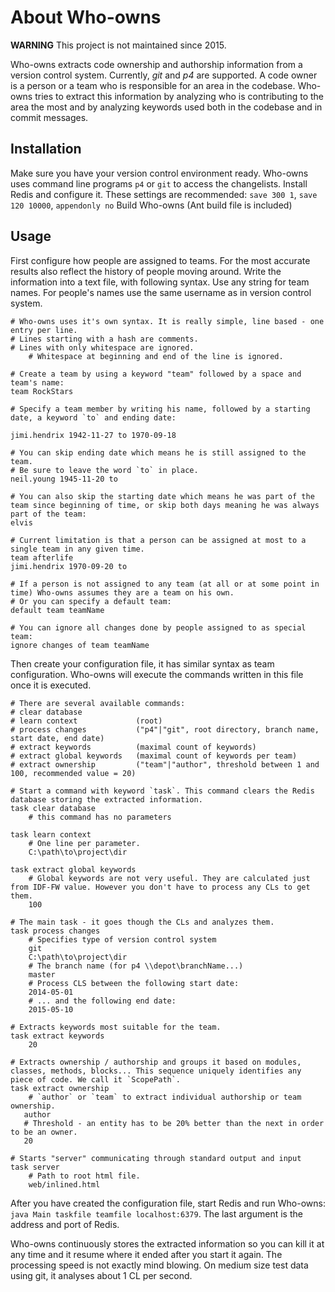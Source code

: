 # About Who-owns

**WARNING** This project is not maintained since 2015.

Who-owns extracts code ownership and authorship information from a version control system. Currently, _git_ and _p4_ are supported.
A code owner is a person or a team who is responsible for an area in the codebase. Who-owns tries to extract this information by
analyzing who is contributing to the area the most and by analyzing keywords used both in the codebase and in commit messages.

## Installation

Make sure you have your version control environment ready. Who-owns uses command line programs `p4` or `git` to access the changelists. 
Install Redis and configure it. These settings are recommended: `save 300 1`, `save 120 10000`, `appendonly no`
Build Who-owns (Ant build file is included)

## Usage
First configure how people are assigned to teams. For the most accurate results also reflect the history of people moving around. Write the information into a text file, with following syntax. Use any string for team names. For people's names use the same username as in version control system.
```
# Who-owns uses it's own syntax. It is really simple, line based - one entry per line.
# Lines starting with a hash are comments.
# Lines with only whitespace are ignored.
    # Whitespace at beginning and end of the line is ignored.

# Create a team by using a keyword "team" followed by a space and team's name:
team RockStars

# Specify a team member by writing his name, followed by a starting date, a keyword `to` and ending date:

jimi.hendrix 1942-11-27 to 1970-09-18

# You can skip ending date which means he is still assigned to the team.
# Be sure to leave the word `to` in place.
neil.young 1945-11-20 to

# You can also skip the starting date which means he was part of the team since beginning of time, or skip both days meaning he was always part of the team:
elvis

# Current limitation is that a person can be assigned at most to a single team in any given time.
team afterlife
jimi.hendrix 1970-09-20 to

# If a person is not assigned to any team (at all or at some point in time) Who-owns assumes they are a team on his own.
# Or you can specify a default team:
default team teamName

# You can ignore all changes done by people assigned to as special team:
ignore changes of team teamName
```

Then create your configuration file, it has similar syntax as team configuration. Who-owns will execute the commands written in this file once it is executed.

```
# There are several available commands:
# clear database
# learn context				(root)
# process changes			("p4"|"git", root directory, branch name, start date, end date)
# extract keywords			(maximal count of keywords)
# extract global keywords	(maximal count of keywords per team)
# extract ownership         ("team"|"author", threshold between 1 and 100, recommended value = 20)

# Start a command with keyword `task`. This command clears the Redis database storing the extracted information.
task clear database
    # this command has no parameters
    
task learn context
    # One line per parameter.
	C:\path\to\project\dir

task extract global keywords
    # Global keywords are not very useful. They are calculated just from IDF-FW value. However you don't have to process any CLs to get them.
	100

# The main task - it goes though the CLs and analyzes them.
task process changes
    # Specifies type of version control system
	git
	C:\path\to\project\dir
	# The branch name (for p4 \\depot\branchName...)
	master
	# Process CLS between the following start date:
	2014-05-01
	# ... and the following end date:
	2015-05-10

# Extracts keywords most suitable for the team.
task extract keywords
	20
	
# Extracts ownership / authorship and groups it based on modules, classes, methods, blocks... This sequence uniquely identifies any piece of code. We call it `ScopePath`.
task extract ownership
    # `author` or `team` to extract individual authorship or team ownership.
   author
   # Threshold - an entity has to be 20% better than the next in order to be an owner.
   20

# Starts "server" communicating through standard output and input
task server
	# Path to root html file.
	web/inlined.html
```

After you have created the configuration file, start Redis and run Who-owns:
`java Main taskfile teamfile localhost:6379`. The last argument is the address and port of Redis.

Who-owns continuously stores the extracted information so you can kill it at any time and it resume where it ended after you start it again. The processing speed is not exactly mind blowing. On medium size test data using git, it analyses about 1 CL per second.

